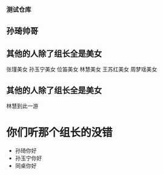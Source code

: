﻿### 测试仓库  


## 孙琦帅哥

## 其他的人除了组长全是美女 

张瑾美女 孙玉宁美女 位笛美女 林慧美女 王苏红美女 周梦瑶美女

## 其他的人除了组长全是美女
 林慧到此一游


# 你们听那个组长的没错

- 孙琦你好
- 孙玉宁你好
- 同桌你好
